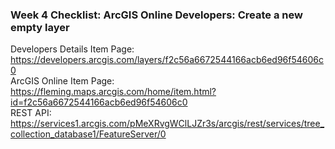### Week 4 Checklist: ArcGIS Online Developers: Create a new empty layer
Developers Details Item Page:  
https://developers.arcgis.com/layers/f2c56a6672544166acb6ed96f54606c0  
ArcGIS Online Item Page:  
https://fleming.maps.arcgis.com/home/item.html?id=f2c56a6672544166acb6ed96f54606c0  
REST API:  
https://services1.arcgis.com/pMeXRvgWClLJZr3s/arcgis/rest/services/tree_collection_database1/FeatureServer/0
